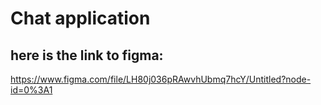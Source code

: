 # Chat application 
## here is the link to figma:
https://www.figma.com/file/LH80j036pRAwvhUbmq7hcY/Untitled?node-id=0%3A1
